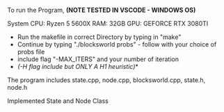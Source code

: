 To run the Program, **(NOTE TESTED IN VSCODE - WINDOWS OS)**

System CPU: Ryzen 5 5600X
RAM: 32GB
GPU: GEFORCE RTX 3080TI

- Run the makefile in correct Directory by typing in  "make"
- Continue by typing "./blocksworld probs\" - follow with your choice of probs file
- include flag "-MAX_ITERS" and your number of iteration 
- **(-H flag include but ONLY A* H1 heuristic)**

The program includes state.cpp, node.cpp, blocksworld.cpp, state.h, node.h

Implemented State and Node Class
